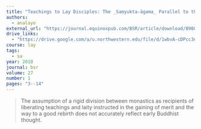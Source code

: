```yaml
---
title: "Teachings to Lay Disciples: The _Saṃyukta-āgama_ Parallel to the _Anāthapiṇḍikovāda-sutta_"
authors:
  - analayo
external_url: "https://journal.equinoxpub.com/BSR/article/download/8908/10366"
drive_links:
  - "https://drive.google.com/a/u.northwestern.edu/file/d/1wbvA-cDPcc3nNvbkG7g-XxrhF6YoqOg7/view?usp=drivesdk"
course: lay
tags:
  - sa
year: 2010
journal: bsr
volume: 27
number: 1
pages: "3--14"
---
```


> The assumption of a rigid division between monastics as recipients of liberating teachings and laity instructed in the gaining of merit and the way to a good rebirth does not accurately reflect early Buddhist thought.
